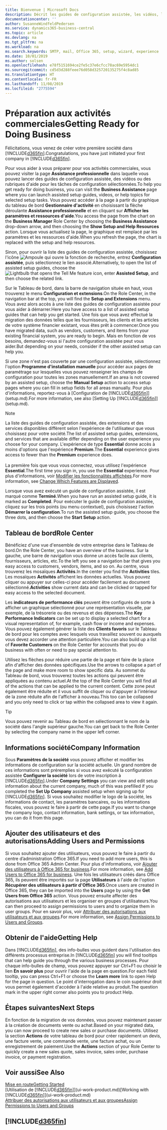 ```yaml
---
title: Bienvenue | Microsoft Docs
description: Décrit les guides de configuration assistée, les vidéos, les rubriques d'aide, et les pages à utiliser pour vous préparer à faire des affaires dans Business Central.
documentationcenter: ''
author: SusanneWindfeldPedersen
ms.service: dynamics365-business-central
ms.topic: article
ms.devlang: na
ms.tgt_pltfrm: na
ms.workload: na
ms.search.keywords: SMTP, mail, Office 365, setup, wizard, experience
ms.date: 10/01/2019
ms.author: solsen
ms.openlocfilehash: e78f5151694ce2fe5c37e6cfcc78ac69e5954dc1
ms.sourcegitcommit: cd5d3d288feee76d058d325720135275f4c8ad85
ms.translationtype: HT
ms.contentlocale: fr-FR
ms.lasthandoff: 11/08/2019
ms.locfileid: "2775594"
---
```

# <a name="getting-ready-for-doing-business"></a><span data-ttu-id="4ef63-103">Préparation aux activités commerciales</span><span class="sxs-lookup"><span data-stu-id="4ef63-103">Getting Ready for Doing Business</span></span>
<span data-ttu-id="4ef63-104">Félicitations, vous venez de créer votre première société dans [!INCLUDE[d365fin](includes/d365fin_md.md)].</span><span class="sxs-lookup"><span data-stu-id="4ef63-104">Congratulations, you have just initiated your first company in [!INCLUDE[d365fin](includes/d365fin_md.md)].</span></span>

<span data-ttu-id="4ef63-105">Pour vous aider à vous préparer pour vos activités commerciales, vous pouvez visiter la page **Assistance professionnelle** dans laquelle vous pouvez lancer des guides de configuration assistée, des vidéos ou des rubriques d'aide pour les tâches de configuration sélectionnées.</span><span class="sxs-lookup"><span data-stu-id="4ef63-105">To help you get ready for doing business, you can visit the **Business Assistance** page where you can launch assisted setup guides, videos, or help topics for selected setup tasks.</span></span> <span data-ttu-id="4ef63-106">Vous pouvez accéder à la page à partir du graphique du tableau de bord **Gestionnaire d'activité** en choisissant la flèche déroulante **Assistance professionnelle** et en cliquant sur **Afficher les paramètres et ressources d'aide**.</span><span class="sxs-lookup"><span data-stu-id="4ef63-106">You access the page from the chart on the **Business Manager** Role Center by choosing the **Business Assistance** drop-down arrow, and then choosing the **Show Setup and Help Resources** action.</span></span> <span data-ttu-id="4ef63-107">Lorsque vous actualisez la page, le graphique est remplacé par les paramètres et les ressources d'aide.</span><span class="sxs-lookup"><span data-stu-id="4ef63-107">When you refresh the page, the chart is replaced with the setup and help resources.</span></span>

<span data-ttu-id="4ef63-108">Sinon, pour ouvrir la liste des guides de configuration assistée, choisissez l'icône ![Ampoule qui ouvre la fonction de recherche](media/ui-search/search_small.png "Dites-moi ce que vous voulez faire"), entrez **Configuration assistée**, puis sélectionnez le lien associé.</span><span class="sxs-lookup"><span data-stu-id="4ef63-108">Alternatively, to open the list of assisted setup guides, choose the ![Lightbulb that opens the Tell Me feature](media/ui-search/search_small.png "Tell me what you want to do") icon, enter **Assisted Setup**, and then choose the related link.</span></span>

<span data-ttu-id="4ef63-109">Sur le Tableau de bord, dans la barre de navigation située en haut, vous trouverez le menu **Configuration et extensions**.</span><span class="sxs-lookup"><span data-stu-id="4ef63-109">On the Role Center, in the navigation bar at the top, you will find the **Setup and Extensions** menu.</span></span> <span data-ttu-id="4ef63-110">Vous avez alors accès à une liste des guides de configuration assistée pour vous aider à démarrer.</span><span class="sxs-lookup"><span data-stu-id="4ef63-110">Here you have access to a list of assisted setup guides that can help you get started.</span></span> <span data-ttu-id="4ef63-111">Une fois que vous avez effectué la migration des données telles que les fournisseurs, les clients et les articles de votre système financier existant, vous êtes prêt à commencer.</span><span class="sxs-lookup"><span data-stu-id="4ef63-111">Once you have migrated data, such as vendors, customers, and items from your existing financial system, you are ready to begin.</span></span> <span data-ttu-id="4ef63-112">Mais en fonction de vos besoins, demandez-vous si l'autre configuration assistée peut vous aider.</span><span class="sxs-lookup"><span data-stu-id="4ef63-112">But depending on your needs, consider if the other assisted setup can help you.</span></span>

<span data-ttu-id="4ef63-113">Si une zone n'est pas couverte par une configuration assistée, sélectionnez l'option **Programme d'installation manuelle** pour accéder aux pages de paramétrage sur lesquelles vous pouvez renseigner les champs de configuration pour toutes les zones manuellement.</span><span class="sxs-lookup"><span data-stu-id="4ef63-113">If an area is not covered by an assisted setup, choose the **Manual Setup** action to access setup pages where you can fill in setup fields for all areas manually.</span></span> <span data-ttu-id="4ef63-114">Pour plus d'informations, reportez-vous à [Configuration de [!INCLUDE[d365fin](includes/d365fin_md.md)]](setup.md).</span><span class="sxs-lookup"><span data-stu-id="4ef63-114">For more information, see also [Setting Up [!INCLUDE[d365fin](includes/d365fin_md.md)]](setup.md).</span></span>

> [!NOTE]  
> <span data-ttu-id="4ef63-115">La liste des guides de configuration assistée, des extensions et des services disponibles diffèrent selon l'expérience de l'utilisateur que vous choisissez pour votre société.</span><span class="sxs-lookup"><span data-stu-id="4ef63-115">The list of assisted setup guides, extensions, and services that are available differ depending on the user experience you choose for your company.</span></span> <span data-ttu-id="4ef63-116">L'expérience de type **Essential** donne accès à moins d'options que l'expérience **Premium**.</span><span class="sxs-lookup"><span data-stu-id="4ef63-116">The **Essential** experience gives access to fewer than the **Premium** experience does.</span></span><br /><br />
> <span data-ttu-id="4ef63-117">La première fois que vous vous connectez, vous utilisez l'expérience **Essential**.</span><span class="sxs-lookup"><span data-stu-id="4ef63-117">The first time you sign in, you use the **Essential** experience.</span></span> <span data-ttu-id="4ef63-118">Pour plus d'informations, voir [Modifier les fonctionnalités affichées](ui-experiences.md).</span><span class="sxs-lookup"><span data-stu-id="4ef63-118">For more information, see [Change Which Features are Displayed](ui-experiences.md).</span></span>

<span data-ttu-id="4ef63-119">Lorsque vous avez exécuté un guide de configuration assistée, il est marqué comme **Terminé**.</span><span class="sxs-lookup"><span data-stu-id="4ef63-119">When you have run an assisted setup guide, it is marked as **Completed**.</span></span> <span data-ttu-id="4ef63-120">Pour exécuter le guide de configuration assistée, cliquez sur les trois points (ou menu contextuel), puis choisissez l'action **Démarrer la configuration**.</span><span class="sxs-lookup"><span data-stu-id="4ef63-120">To run the assisted setup guide, you choose the three dots, and then choose the **Start Setup** action.</span></span>

## <a name="role-center"></a><span data-ttu-id="4ef63-121">Tableau de bord</span><span class="sxs-lookup"><span data-stu-id="4ef63-121">Role Center</span></span>
<span data-ttu-id="4ef63-122">Bénéficiez d'une vue d'ensemble de votre entreprise dans le Tableau de bord.</span><span class="sxs-lookup"><span data-stu-id="4ef63-122">On the Role Center, you have an overview of the business.</span></span> <span data-ttu-id="4ef63-123">Sur la gauche, une barre de navigation vous donne un accès facile aux clients, fournisseurs, articles, etc.</span><span class="sxs-lookup"><span data-stu-id="4ef63-123">To the left you see a navigation bar that gives you easy access to customers, vendors, items, and so on.</span></span> <span data-ttu-id="4ef63-124">Au centre, vous trouverez les mosaïques **Activités**.</span><span class="sxs-lookup"><span data-stu-id="4ef63-124">In the center you find the **Activities** tiles.</span></span> <span data-ttu-id="4ef63-125">Les mosaïques **Activités** affichent les données actuelles. Vous pouvez cliquer ou appuyer sur celles-ci pour accéder facilement au document sélectionné.</span><span class="sxs-lookup"><span data-stu-id="4ef63-125">**Activities** show current data and can be clicked or tapped for easy access to the selected document.</span></span>

<span data-ttu-id="4ef63-126">Les **indicateurs de performance clés** peuvent être configurés de sorte à afficher un graphique sélectionné pour une représentation visuelle, par exemple, de la trésorerie ou des revenus et des dépenses.</span><span class="sxs-lookup"><span data-stu-id="4ef63-126">The **Key Performance Indicators** can be set up to display a selected chart for a visual representation of, for example, cash flow or income and expenses.</span></span> <span data-ttu-id="4ef63-127">Vous pouvez également générer la liste des **Clients favoris** sur le Tableau de bord pour les comptes avec lesquels vous travaillez souvent ou auxquels vous devez accorder une attention particulière.</span><span class="sxs-lookup"><span data-stu-id="4ef63-127">You can also build up a list of **Favorite Customers** on the Role Center for accounts that you do business with often or need to pay special attention to.</span></span>

<span data-ttu-id="4ef63-128">Utilisez les flèches pour réduire une partie de la page et faire de la place afin d'afficher des données spécifiques.</span><span class="sxs-lookup"><span data-stu-id="4ef63-128">Use the arrows to collapse a part of the page and make more room to show specific data.</span></span> <span data-ttu-id="4ef63-129">Au sommet du Tableau de bord, vous trouverez toutes les actions qui peuvent être appliquées au contenu actuel.</span><span class="sxs-lookup"><span data-stu-id="4ef63-129">At the top of the Role Center you will find all of the actions that can be applied to the current content.</span></span> <span data-ttu-id="4ef63-130">Cette zone peut également être réduite et il vous suffit de cliquer ou d'appuyer à l'intérieur de la zone réduite afin de l'afficher à nouveau.</span><span class="sxs-lookup"><span data-stu-id="4ef63-130">This too can be collapsed and you only need to click or tap within the collapsed area to view it again.</span></span>

> [!TIP]  
> <span data-ttu-id="4ef63-131">Vous pouvez revenir au Tableau de bord en sélectionnant le nom de la société dans l'angle supérieur gauche.</span><span class="sxs-lookup"><span data-stu-id="4ef63-131">You can get back to the Role Center by selecting the company name in the upper left corner.</span></span>

## <a name="company-information"></a><span data-ttu-id="4ef63-132">Informations société</span><span class="sxs-lookup"><span data-stu-id="4ef63-132">Company Information</span></span>
<span data-ttu-id="4ef63-133">Sous **Paramètres de la société** vous pouvez afficher et modifier les informations de configuration sur la société actuelle. Un grand nombre de ces informations sont préremplies si vous avez exécuté la configuration assistée **Configurer la société** lors de votre inscription à [!INCLUDE[d365fin](includes/d365fin_md.md)].</span><span class="sxs-lookup"><span data-stu-id="4ef63-133">Under **Company Settings** you can view and edit setup information about the current company, much of this was prefilled if you completed the **Set Up Company** assisted setup when signing up for [!INCLUDE[d365fin](includes/d365fin_md.md)].</span></span> <span data-ttu-id="4ef63-134">Si vous souhaitez modifier le logo de la société, les informations de contact, les paramètres bancaires, ou les informations fiscales, vous pouvez le faire à partir de cette page.</span><span class="sxs-lookup"><span data-stu-id="4ef63-134">If you want to change the company logo, contact information, bank settings, or tax information, you can do it from this page.</span></span>    

## <a name="adding-users-and-permissions"></a><span data-ttu-id="4ef63-135">Ajouter des utilisateurs et des autorisations</span><span class="sxs-lookup"><span data-stu-id="4ef63-135">Adding Users and Permissions</span></span>
<span data-ttu-id="4ef63-136">Si vous souhaitez ajouter des utilisateurs, vous pouvez le faire à partir du centre d’administration Office 365.</span><span class="sxs-lookup"><span data-stu-id="4ef63-136">If you need to add more users, this is done from Office 365 Admin Center.</span></span> <span data-ttu-id="4ef63-137">Pour plus d'informations, voir [Ajouter des utilisateurs à Office 365 for business](https://support.office.com/en-us/article/Add-users-to-Office-365-for-business-435ccec3-09dd-4587-9ebd-2f3cad6bc2bc).</span><span class="sxs-lookup"><span data-stu-id="4ef63-137">For more information, see [Add Users to Office 365 for business](https://support.office.com/en-us/article/Add-users-to-Office-365-for-business-435ccec3-09dd-4587-9ebd-2f3cad6bc2bc).</span></span> <span data-ttu-id="4ef63-138">Une fois les utilisateurs créés dans Office 365, ils peuvent être importés sur la page **Utilisateurs** à l'aide de l'option **Récupérer des utilisateurs à partir d'Office 365**.</span><span class="sxs-lookup"><span data-stu-id="4ef63-138">Once users are created in Office 365, they can be imported into the **Users** page by using the **Get Users from Office 365** action.</span></span> <span data-ttu-id="4ef63-139">Vous pouvez ensuite affecter des autorisations aux utilisateurs et les organiser en groupes d'utilisateurs.</span><span class="sxs-lookup"><span data-stu-id="4ef63-139">You can then proceed to assign permissions to users and to organize them in user groups.</span></span> <span data-ttu-id="4ef63-140">Pour en savoir plus, voir [Attribuer des autorisations aux utilisateurs et aux groupes](ui-define-granular-permissions.md).</span><span class="sxs-lookup"><span data-stu-id="4ef63-140">For more information, see [Assign Permissions to Users and Groups](ui-define-granular-permissions.md).</span></span>  

## <a name="getting-help"></a><span data-ttu-id="4ef63-141">Obtenir de l'aide</span><span class="sxs-lookup"><span data-stu-id="4ef63-141">Getting Help</span></span>
<span data-ttu-id="4ef63-142">Dans [!INCLUDE[d365fin](includes/d365fin_md.md)], des info-bulles vous guident dans l'utilisation des différents processus entreprise.</span><span class="sxs-lookup"><span data-stu-id="4ef63-142">In [!INCLUDE[d365fin](includes/d365fin_md.md)] you will find tooltips that can help guide you through the various business processes.</span></span> <span data-ttu-id="4ef63-143">Pour chaque info-bulles de champ, vous pouvez appuyer sur Ctrl+F1 ou choisir le lien **En savoir plus** pour ouvrir l'aide de la page en question.</span><span class="sxs-lookup"><span data-stu-id="4ef63-143">For each field tooltip, you can press Ctrl+F1 or choose the **Learn more** link to open Help for the page in question.</span></span> <span data-ttu-id="4ef63-144">Le point d'interrogation dans le coin supérieur droit vous permet également d'accéder à l'aide relative au produit.</span><span class="sxs-lookup"><span data-stu-id="4ef63-144">The question mark in the upper right corner also points you to product Help.</span></span>

## <a name="next-steps"></a><span data-ttu-id="4ef63-145">Étapes suivantes</span><span class="sxs-lookup"><span data-stu-id="4ef63-145">Next Steps</span></span>
<span data-ttu-id="4ef63-146">En fonction de la migration de vos données, vous pouvez maintenant passer à la création de documents vente ou achat.</span><span class="sxs-lookup"><span data-stu-id="4ef63-146">Based on your migrated data, you can now proceed to create new sales or purchase documents.</span></span> <span data-ttu-id="4ef63-147">Utilisez la section **Actions** de votre tableau de bord pour créer rapidement un devis, une facture vente, une commande vente, une facture achat, ou un enregistrement de paiement.</span><span class="sxs-lookup"><span data-stu-id="4ef63-147">Use the **Actions** section of your Role Center to quickly create a new sales quote, sales invoice, sales order, purchase invoice, or payment registration.</span></span>

## <a name="see-also"></a><span data-ttu-id="4ef63-148">Voir aussi</span><span class="sxs-lookup"><span data-stu-id="4ef63-148">See Also</span></span>
[<span data-ttu-id="4ef63-149">Mise en route</span><span class="sxs-lookup"><span data-stu-id="4ef63-149">Getting Started</span></span>](product-get-started.md)  
<span data-ttu-id="4ef63-150">[Utilisation de [!INCLUDE[d365fin](includes/d365fin_md.md)]](ui-work-product.md)</span><span class="sxs-lookup"><span data-stu-id="4ef63-150">[Working with [!INCLUDE[d365fin](includes/d365fin_md.md)]](ui-work-product.md)</span></span>  
[<span data-ttu-id="4ef63-151">Attribuer des autorisations aux utilisateurs et aux groupes</span><span class="sxs-lookup"><span data-stu-id="4ef63-151">Assign Permissions to Users and Groups</span></span>](ui-define-granular-permissions.md)

## [!INCLUDE[d365fin](includes/free_trial_md.md)]  
